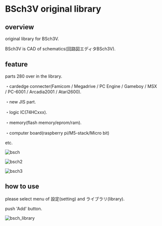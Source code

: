 # BSch3V original library

## overview

original library for BSch3V.

BSch3V is CAD of schematics(回路図エディタBSch3V).

## feature

parts 280 over in the library.

・cardedge connecter(Famicom / Megadrive / PC Engine / Gameboy / MSX / PC-6001 / Arcadia2001 / Atari2600).

・new JIS part.

・logic IC(74HCxxx).

・memory(flash memory/eprom/ram).

・computer board(raspberry pi/M5-stack/Micro bit)

etc.

![bsch](https://user-images.githubusercontent.com/5597377/136212846-b60715c2-c8dc-49f7-b355-56c606ed71b1.png)

![bsch2](https://user-images.githubusercontent.com/5597377/136323493-1eb8a512-421b-4b12-a20a-a7f7409f48bd.png)

![bsch3](https://user-images.githubusercontent.com/5597377/136349536-11621739-c4c3-44ff-a19d-cca8fee21ab7.png)

## how to use

please select menu of 設定(setting) and ライブラリ(library). 

push 'Add' button.

![bsch_library](https://user-images.githubusercontent.com/5597377/136212857-5eb969d9-c9f3-4b1d-af7a-fa736b46b057.png)

